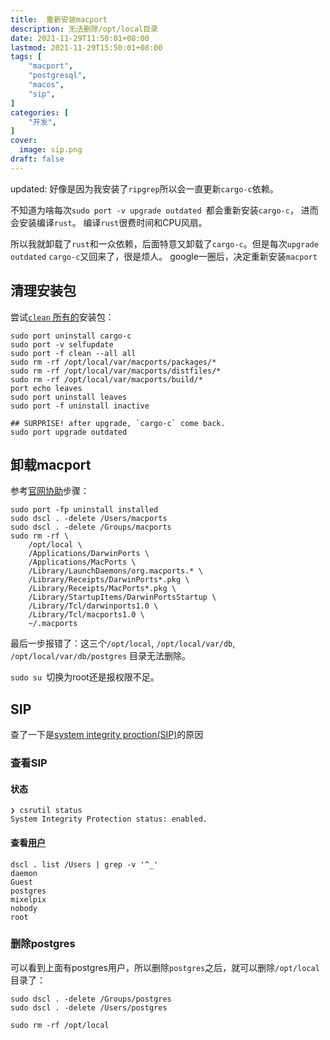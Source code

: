 ```yaml
---
title:  重新安装macport
description: 无法删除/opt/local目录
date: 2021-11-29T11:50:01+08:00
lastmod: 2021-11-29T15:50:01+08:00
tags: [
    "macport",
    "postgresql",
    "macos",
    "sip",
]
categories: [
    "开发",
]
cover:
  image: sip.png
draft: false
---
```


updated: 好像是因为我安装了`ripgrep`所以会一直更新`cargo-c`依赖。

不知道为啥每次`sudo port -v upgrade outdated `都会重新安装`cargo-c`，
进而会安装编译`rust`。 编译`rust`很费时间和CPU风扇。

所以我就卸载了`rust`和一众依赖，后面特意又卸载了`cargo-c`。但是每次`upgrade outdated` 
`cargo-c`又回来了，很是烦人。 google一圈后，决定重新安装`macport`

## 清理安装包
尝试[`clean` 所有的](https://superuser.com/questions/165652/how-can-i-clean-up-my-macports-installation)安装包：
```shell
sudo port uninstall cargo-c
sudo port -v selfupdate
sudo port -f clean --all all
sudo rm -rf /opt/local/var/macports/packages/*
sudo rm -rf /opt/local/var/macports/distfiles/*
sudo rm -rf /opt/local/var/macports/build/*
port echo leaves
sudo port uninstall leaves
sudo port -f uninstall inactive

## SURPRISE! after upgrade, `cargo-c` come back.
sudo port upgrade outdated
```
## 卸载macport
参考[官网协助](https://guide.macports.org/chunked/installing.macports.uninstalling.html)步骤：

```shell
sudo port -fp uninstall installed
sudo dscl . -delete /Users/macports
sudo dscl . -delete /Groups/macports
sudo rm -rf \
    /opt/local \
    /Applications/DarwinPorts \
    /Applications/MacPorts \
    /Library/LaunchDaemons/org.macports.* \
    /Library/Receipts/DarwinPorts*.pkg \
    /Library/Receipts/MacPorts*.pkg \
    /Library/StartupItems/DarwinPortsStartup \
    /Library/Tcl/darwinports1.0 \
    /Library/Tcl/macports1.0 \
    ~/.macports

```
最后一步报错了：这三个`/opt/local`, `/opt/local/var/db`, `/opt/local/var/db/postgres`
目录无法删除。

`sudo su `切换为root还是报权限不足。

## SIP
查了一下是[system integrity proction(SIP)](https://superuser.com/questions/1049689/which-folders-are-affected-by-system-integrity-protection)的原因

### 查看SIP
#### 状态
```shell
❯ csrutil status
System Integrity Protection status: enabled.
```
#### 查看[用户](https://apple.stackexchange.com/questions/317576/how-to-delete-macports-user-after-using-the-migration-assistant/320714#320714)
```shell
dscl . list /Users | grep -v '^_'
daemon
Guest
postgres
mixelpix
nobody
root

```

### 删除postgres
可以看到上面有postgres用户，所以删除`postgres`之后，就可以删除`/opt/local`目录了：
```shell
sudo dscl . -delete /Groups/postgres
sudo dscl . -delete /Users/postgres

sudo rm -rf /opt/local

```

